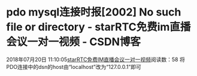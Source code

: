 # pdo mysql连接时报[2002] No such file or directory - starRTC免费im直播会议一对一视频 - CSDN博客
2018年07月20日 11:10:05[starRTC免费IM直播会议一对一视频](https://me.csdn.net/elesos)阅读数：58
将PDO连接中的dsn的host由“localhost”改为“127.0.0.1”即可
